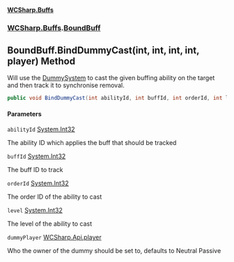 #### [WCSharp\.Buffs](README.md 'README')
### [WCSharp\.Buffs](WCSharp.Buffs.md 'WCSharp\.Buffs').[BoundBuff](WCSharp.Buffs.BoundBuff.md 'WCSharp\.Buffs\.BoundBuff')

## BoundBuff\.BindDummyCast\(int, int, int, int, player\) Method

Will use the [DummySystem](../WCSharp.Dummies/WCSharp.Dummies.DummySystem.md 'WCSharp\.Dummies\.DummySystem') to cast the given buffing ability on the target and then track it to synchronise removal\.

```csharp
public void BindDummyCast(int abilityId, int buffId, int orderId, int level=1, WCSharp.Api.player dummyPlayer=null);
```
#### Parameters

<a name='WCSharp.Buffs.BoundBuff.BindDummyCast(int,int,int,int,WCSharp.Api.player).abilityId'></a>

`abilityId` [System\.Int32](https://learn.microsoft.com/en-us/dotnet/api/system.int32 'System\.Int32')

The ability ID which applies the buff that should be tracked

<a name='WCSharp.Buffs.BoundBuff.BindDummyCast(int,int,int,int,WCSharp.Api.player).buffId'></a>

`buffId` [System\.Int32](https://learn.microsoft.com/en-us/dotnet/api/system.int32 'System\.Int32')

The buff ID to track

<a name='WCSharp.Buffs.BoundBuff.BindDummyCast(int,int,int,int,WCSharp.Api.player).orderId'></a>

`orderId` [System\.Int32](https://learn.microsoft.com/en-us/dotnet/api/system.int32 'System\.Int32')

The order ID of the ability to cast

<a name='WCSharp.Buffs.BoundBuff.BindDummyCast(int,int,int,int,WCSharp.Api.player).level'></a>

`level` [System\.Int32](https://learn.microsoft.com/en-us/dotnet/api/system.int32 'System\.Int32')

The level of the ability to cast

<a name='WCSharp.Buffs.BoundBuff.BindDummyCast(int,int,int,int,WCSharp.Api.player).dummyPlayer'></a>

`dummyPlayer` [WCSharp\.Api\.player](https://learn.microsoft.com/en-us/dotnet/api/wcsharp.api.player 'WCSharp\.Api\.player')

Who the owner of the dummy should be set to, defaults to Neutral Passive